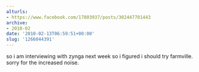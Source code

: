```yaml
---
alturls:
- https://www.facebook.com/17803937/posts/302447701443
archive:
- 2010-02
date: '2010-02-13T06:59:51+00:00'
slug: '1266044391'
---
```


so i am interviewing with zynga next week so i figured i should try farmville. sorry for the increased noise.

